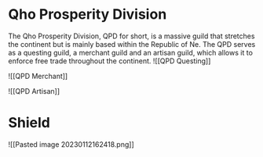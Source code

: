 # Qho Prosperity Division
The Qho Prosperity Division, QPD for short, is a massive guild that stretches the continent but is mainly based within the Republic of Ne. The QPD serves as a questing guild, a merchant guild and an artisan guild, which allows it to enforce free trade throughout the continent.
![[QPD Questing]]

![[QPD Merchant]]

![[QPD Artisan]]

# Shield

![[Pasted image 20230112162418.png]]